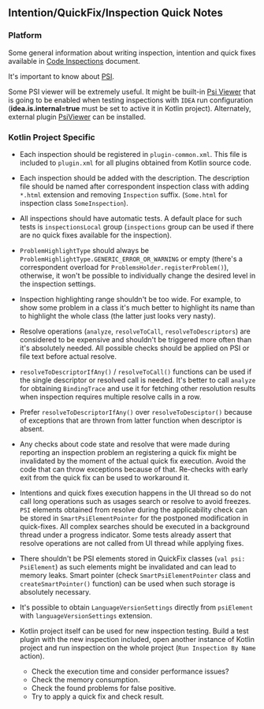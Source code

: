 ## Intention/QuickFix/Inspection Quick Notes

### Platform

Some general information about writing inspection, intention and quick fixes available in [Code Inspections](
https://www.jetbrains.org/intellij/sdk/docs/tutorials/code_inspections.html) document.

It's important to know about [PSI](https://www.jetbrains.org/intellij/sdk/docs/basics/architectural_overview/psi.html). 

Some PSI viewer will be extremely useful. It might be built-in [Psi Viewer](https://www.jetbrains.com/help/idea/psi-viewer.html) that is 
going to be enabled when testing inspections with `IDEA` run configuration (**idea.is.internal=true** must be set to active it in Kotlin 
project). Alternately, external plugin [PsiViewer](https://plugins.jetbrains.com/plugin/227-psiviewer) can be installed.

### Kotlin Project Specific

- Each inspection should be registered in `plugin-common.xml`. This file is included to `plugin.xml` for all plugins obtained from Kotlin 
source code. 

- Each inspection should be added with the description. The description file should be named after correspondent inspection class with 
adding `*.html` extension and removing `Inspection` suffix. (`Some.html` for inspection class `SomeInspection`).

- All inspections should have automatic tests. A default place for such tests is `inspectionsLocal` group (`inspections` group can be 
used if there are no quick fixes available for the inspection).

- `ProblemHighlightType` should always be `ProblemHighlightType.GENERIC_ERROR_OR_WARNING` or empty (there's a correspondent overload for 
`ProblemsHolder.registerProblem()`), otherwise, it won't be possible to individually change the desired level in the inspection settings.

- Inspection highlighting range shouldn't be too wide. For example, to show some problem in a class it's much better to highlight its name than to highlight the whole class (the latter just looks very nasty).

- Resolve operations (`analyze`, `resolveToCall`, `resolveToDescriptors`) are considered to be expensive and shouldn't be triggered more 
often than it's absolutely needed. All possible checks should be applied on PSI or file text before actual resolve. 

-  `resolveToDescriptorIfAny()` / `resolveToCall()` functions can be used if the single descriptor or resolved call is needed. 
It's better to call `analyze` for obtaining `BindingTrace` and use it for fetching other resolution results when inspection 
requires multiple resolve calls in a row.

- Prefer `resolveToDescriptorIfAny()` over `resolveToDesciptor()` because of exceptions that are thrown from latter 
function when descriptor is absent. 

- Any checks about code state and resolve that were made during reporting an inspection problem an registering a quick fix might be 
invalidated by the moment of the actual quick fix execution. Avoid the code that can throw exceptions because of that. Re-checks with early 
exit from the quick fix can be used to workaround it. 

- Intentions and quick fixes execution happens in the UI thread so do not call long operations such as usages search or resolve to avoid 
freezes. `PSI` elements obtained from resolve during the applicability check can be stored in `SmartPsiElementPointer` for the postponed 
modification in quick-fixes. All complex searches should be executed in a background thread under a progress indicator. Some tests 
already assert that resolve operations are not called from UI thread while applying fixes.

- There shouldn't be PSI elements stored in QuickFix classes (`val psi: PsiElement`) as such elements might be invalidated and can lead 
to memory leaks. Smart pointer (check `SmartPsiElementPointer` class and `createSmartPointer()` function) can be used when such storage 
is absolutely necessary. 

- It's possible to obtain `LanguageVersionSettings` directly from `psiElement` with `languageVersionSettings` extension.

- Kotlin project itself can be used for new inspection testing. Build a test plugin with the new inspection included, open another 
instance of Kotlin project and run inspection on the whole project (`Run Inspection By Name` action). 
    * Check the execution time and consider performance issues?
    * Check the memory consumption. 
    * Check the found problems for false positive.
    * Try to apply a quick fix and check result.
